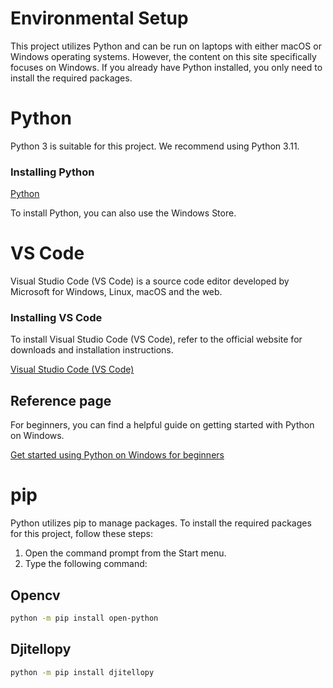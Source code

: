 # Environmental Setup
This project utilizes Python and can be run on laptops with either macOS or Windows operating systems. However, the content on this site specifically focuses on Windows. If you already have Python installed, you only need to install the required packages.
# Python
Python 3 is suitable for this project. We recommend using Python 3.11.
### Installing Python
[Python](https://www.python.org/downloads/)

To install Python, you can also use the Windows Store.

# VS Code
Visual Studio Code (VS Code) is a source code editor developed by Microsoft for Windows, Linux, macOS and the web.

### Installing VS Code
To install Visual Studio Code (VS Code), refer to the official website for downloads and installation instructions.

[Visual Studio Code (VS Code) ](https://code.visualstudio.com/)

## Reference page
For beginners, you can find a helpful guide on getting started with Python on Windows.

[Get started using Python on Windows for beginners](https://learn.microsoft.com/en-us/windows/python/beginners)




# pip
Python utilizes pip to manage packages. To install the required packages for this project, follow these steps:

1. Open the command prompt from the Start menu.
2. Type the following command:
## Opencv
```bash
python -m pip install open-python
```
## Djitellopy
```bash
python -m pip install djitellopy
```
